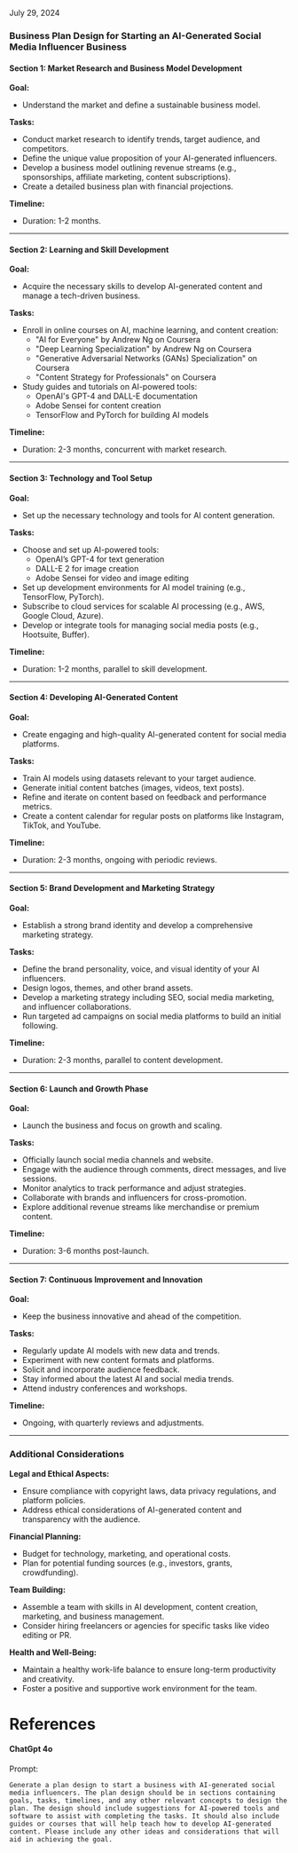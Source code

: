July 29, 2024

### Business Plan Design for Starting an AI-Generated Social Media Influencer Business

#### **Section 1: Market Research and Business Model Development**

**Goal:**

- Understand the market and define a sustainable business model.

**Tasks:**

- Conduct market research to identify trends, target audience, and competitors.
- Define the unique value proposition of your AI-generated influencers.
- Develop a business model outlining revenue streams (e.g., sponsorships, affiliate marketing, content subscriptions).
- Create a detailed business plan with financial projections.

**Timeline:**

- Duration: 1-2 months.

---

#### **Section 2: Learning and Skill Development**

**Goal:**

- Acquire the necessary skills to develop AI-generated content and manage a tech-driven business.

**Tasks:**

- Enroll in online courses on AI, machine learning, and content creation:
    - "AI for Everyone" by Andrew Ng on Coursera
    - "Deep Learning Specialization" by Andrew Ng on Coursera
    - "Generative Adversarial Networks (GANs) Specialization" on Coursera
    - "Content Strategy for Professionals" on Coursera
- Study guides and tutorials on AI-powered tools:
    - OpenAI's GPT-4 and DALL-E documentation
    - Adobe Sensei for content creation
    - TensorFlow and PyTorch for building AI models

**Timeline:**

- Duration: 2-3 months, concurrent with market research.

---

#### **Section 3: Technology and Tool Setup**

**Goal:**

- Set up the necessary technology and tools for AI content generation.

**Tasks:**

- Choose and set up AI-powered tools:
    - OpenAI’s GPT-4 for text generation
    - DALL-E 2 for image creation
    - Adobe Sensei for video and image editing
- Set up development environments for AI model training (e.g., TensorFlow, PyTorch).
- Subscribe to cloud services for scalable AI processing (e.g., AWS, Google Cloud, Azure).
- Develop or integrate tools for managing social media posts (e.g., Hootsuite, Buffer).

**Timeline:**

- Duration: 1-2 months, parallel to skill development.

---

#### **Section 4: Developing AI-Generated Content**

**Goal:**

- Create engaging and high-quality AI-generated content for social media platforms.

**Tasks:**

- Train AI models using datasets relevant to your target audience.
- Generate initial content batches (images, videos, text posts).
- Refine and iterate on content based on feedback and performance metrics.
- Create a content calendar for regular posts on platforms like Instagram, TikTok, and YouTube.

**Timeline:**

- Duration: 2-3 months, ongoing with periodic reviews.

---

#### **Section 5: Brand Development and Marketing Strategy**

**Goal:**

- Establish a strong brand identity and develop a comprehensive marketing strategy.

**Tasks:**

- Define the brand personality, voice, and visual identity of your AI influencers.
- Design logos, themes, and other brand assets.
- Develop a marketing strategy including SEO, social media marketing, and influencer collaborations.
- Run targeted ad campaigns on social media platforms to build an initial following.

**Timeline:**

- Duration: 2-3 months, parallel to content development.

---

#### **Section 6: Launch and Growth Phase**

**Goal:**

- Launch the business and focus on growth and scaling.

**Tasks:**

- Officially launch social media channels and website.
- Engage with the audience through comments, direct messages, and live sessions.
- Monitor analytics to track performance and adjust strategies.
- Collaborate with brands and influencers for cross-promotion.
- Explore additional revenue streams like merchandise or premium content.

**Timeline:**

- Duration: 3-6 months post-launch.

---

#### **Section 7: Continuous Improvement and Innovation**

**Goal:**

- Keep the business innovative and ahead of the competition.

**Tasks:**

- Regularly update AI models with new data and trends.
- Experiment with new content formats and platforms.
- Solicit and incorporate audience feedback.
- Stay informed about the latest AI and social media trends.
- Attend industry conferences and workshops.

**Timeline:**

- Ongoing, with quarterly reviews and adjustments.

---

### Additional Considerations

**Legal and Ethical Aspects:**

- Ensure compliance with copyright laws, data privacy regulations, and platform policies.
- Address ethical considerations of AI-generated content and transparency with the audience.

**Financial Planning:**

- Budget for technology, marketing, and operational costs.
- Plan for potential funding sources (e.g., investors, grants, crowdfunding).

**Team Building:**

- Assemble a team with skills in AI development, content creation, marketing, and business management.
- Consider hiring freelancers or agencies for specific tasks like video editing or PR.

**Health and Well-Being:**

- Maintain a healthy work-life balance to ensure long-term productivity and creativity.
- Foster a positive and supportive work environment for the team.

# References

#### ChatGpt 4o
Prompt:

	Generate a plan design to start a business with AI-generated social media influencers. The plan design should be in sections containing goals, tasks, timelines, and any other relevant concepts to design the plan. The design should include suggestions for AI-powered tools and software to assist with completing the tasks. It should also include guides or courses that will help teach how to develop AI-generated content. Please include any other ideas and considerations that will aid in achieving the goal.

